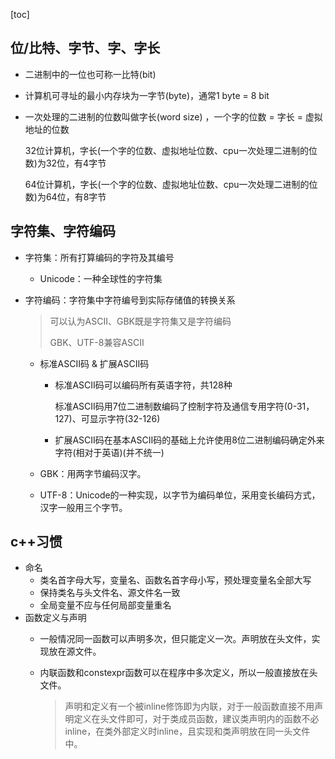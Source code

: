[toc]

## 位/比特、字节、字、字长

* 二进制中的一位也可称一比特(bit)

* 计算机可寻址的最小内存块为一字节(byte)，通常1 byte = 8 bit

* 一次处理的二进制的位数叫做字长(word size) ，一个字的位数 = 字长 = 虚拟地址的位数

  32位计算机，字长(一个字的位数、虚拟地址位数、cpu一次处理二进制的位数)为32位，有4字节

  64位计算机，字长(一个字的位数、虚拟地址位数、cpu一次处理二进制的位数)为64位，有8字节

## 字符集、字符编码

[^参考1]: [Linux中国](https://linux.cn/article-5027-1.html)

* 字符集：所有打算编码的字符及其编号

  * Unicode：一种全球性的字符集

* 字符编码：字符集中字符编号到实际存储值的转换关系

  > 可以认为ASCII、GBK既是字符集又是字符编码
  >
  > GBK、UTF-8兼容ASCII

  * 标准ASCII码 & 扩展ASCII码

    * 标准ASCII码可以编码所有英语字符，共128种

      标准ASCII码用7位二进制数编码了控制字符及通信专用字符(0-31，127)、可显示字符(32-126)

    * 扩展ASCII码在基本ASCII码的基础上允许使用8位二进制编码确定外来字符(相对于英语)(并不统一)

  * GBK：用两字节编码汉字。

  * UTF-8：Unicode的一种实现，以字节为编码单位，采用变长编码方式，汉字一般用三个字节。

## c++习惯

* 命名
  * 类名首字母大写，变量名、函数名首字母小写，预处理变量名全部大写
  * 保持类名与头文件名、源文件名一致
  * 全局变量不应与任何局部变量重名
* 函数定义与声明
  * 一般情况同一函数可以声明多次，但只能定义一次。声明放在头文件，实现放在源文件。
  
  * 内联函数和constexpr函数可以在程序中多次定义，所以一般直接放在头文件。
  
    > 声明和定义有一个被inline修饰即为内联，对于一般函数直接不用声明定义在头文件即可，对于类成员函数，建议类声明内的函数不必inline，在类外部定义时inline，且实现和类声明放在同一头文件中。